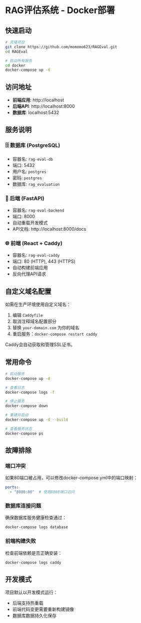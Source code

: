 # RAG评估系统 - Docker部署

## 快速启动

```bash
# 克隆项目
git clone https://github.com/momomo623/RAGEval.git
cd RAGEval

# 启动所有服务
cd docker
docker-compose up -d
```

## 访问地址

- **前端应用**: http://localhost
- **后端API**: http://localhost:8000
- **数据库**: localhost:5432

## 服务说明

### 🗄️ 数据库 (PostgreSQL)
- 容器名: `rag-eval-db`
- 端口: 5432
- 用户名: `postgres`
- 密码: `postgres`
- 数据库: `rag_evaluation`

### 🚀 后端 (FastAPI)
- 容器名: `rag-eval-backend`
- 端口: 8000
- 自动重载开发模式
- API文档: http://localhost:8000/docs

### 🌐 前端 (React + Caddy)
- 容器名: `rag-eval-caddy`
- 端口: 80 (HTTP), 443 (HTTPS)
- 自动构建前端应用
- 反向代理API请求

## 自定义域名配置

如需在生产环境使用自定义域名：

1. 编辑 `Caddyfile`
2. 取消注释域名配置部分
3. 替换 `your-domain.com` 为你的域名
4. 重启服务：`docker-compose restart caddy`

Caddy会自动获取和管理SSL证书。

## 常用命令

```bash
# 启动服务
docker-compose up -d

# 查看日志
docker-compose logs -f

# 停止服务
docker-compose down

# 重建并启动
docker-compose up -d --build

# 查看服务状态
docker-compose ps
```

## 故障排除

### 端口冲突
如果80端口被占用，可以修改docker-compose.yml中的端口映射：
```yaml
ports:
  - "8080:80"  # 使用8080端口访问
```

### 数据库连接问题
确保数据库服务健康检查通过：
```bash
docker-compose logs database
```

### 前端构建失败
检查前端依赖是否正确安装：
```bash
docker-compose logs caddy
```

## 开发模式

项目默认以开发模式运行：
- 后端支持热重载
- 前端代码变更需要重新构建镜像
- 数据库数据持久化保存 